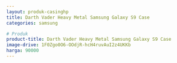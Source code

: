 ```yaml
---
layout: produk-casinghp
title: Darth Vader Heavy Metal Samsung Galaxy S9 Case
categories: samsung

# Produk
product-title: Darth Vader Heavy Metal Samsung Galaxy S9 Case
image-drive: 1F0Zgo0O6-OOdjR-hcH4ruvAuI2z4UKKb
harga: 90000
---
```

